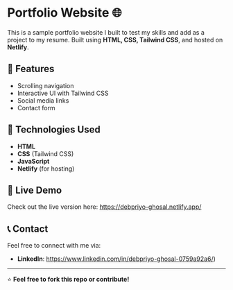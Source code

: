 # Portfolio Website 🌐  

This is a sample portfolio website I built to test my skills and add as a project to my resume. Built using **HTML, CSS, Tailwind CSS**, and hosted on **Netlify**.  

## 🚀 Features   
- Scrolling navigation  
- Interactive UI with Tailwind CSS  
- Social media links  
- Contact form  

## 📂 Technologies Used  
- **HTML**  
- **CSS** (Tailwind CSS)  
- **JavaScript**  
- **Netlify** (for hosting)  

## 🔗 Live Demo  
Check out the live version here: https://debpriyo-ghosal.netlify.app/

## 📞 Contact  
Feel free to connect with me via:  
- **LinkedIn**: https://www.linkedin.com/in/debpriyo-ghosal-0759a92a6/)  

---

⭐ **Feel free to fork this repo or contribute!**  
